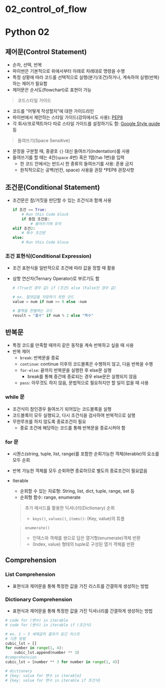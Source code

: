 # 02_control_of_flow

# Python 02

## 제어문(Control Statement)

- 순차, 선택, 반복
- 파이썬은 기본적으로 위에서부터 아래로 차례대로 명령을 수행
- 특정 상황에 따라 코드를 선택적으로 실행(분기/조건)하거나,
계속하여 실행(반복)하는 제어가 필요함
- 제어문은 순서도(flowchart)로 표현이 가능

> 코드스타일 가이드
> 
- 코드를 “어떻게 작성할지”에 대한 가이드라인
- 파이썬에서 제안하는 스타일 가이드(강의에서도 사용): [PEP8](https://www.python.org/dev/peps/pep-0008/)
- 각 회사/프로젝트마다 따로 스타일 가이드를 설정하기도 함: [Google Style guide](https://google.github.io/styleguide/pyguide.html) 등

> 들여쓰기(Space Sensitive)
> 
- 문장을 구분할 때, 중괄호 `{}` 대신 들여쓰기(indentation)를 사용
- 들여쓰기를 할 때는 4칸(`space` 4번) 혹은 1탭(`Tab` 1번)을 입력
    - 한 코드 안에서는 반드시 한 종류의 들여쓰기를 사용: 혼용 금지
    - 원칙적으로는 공백(빈칸, space) 사용을 권장 *PEP8 권장사항

## 조건문(Conditional Statement)

- 조건문은 참/거짓을 판단할 수 있는 조건식과 함께 사용
    
    ```python
    if 조건 == True:
    	# Run this Code block
    	if 중첩 조건문:
    		# 들여쓰기에 유의
    elif 조건2:
    	# 복수 조건문
    else:
    	# Run this Code bloce
    ```
    

### 조건 표현식(Conditional Expression)

- 조건 표현식을 일반적으로 조건에 따라 값을 정할 때 활용
- 삼항 연산자(Ternary Operator)로 부르기도 함
    
    ```python
    # (True인 경우 값) if (조건) else (False인 경우 값)
    
    # ex. 절댓값을 저장하기 위한 코드
    value = num if num >= 0 else -num
    
    # 홀짝을 판별하는 코드
    result = "홀수" if num % 2 else "짝수"
    ```
    

## 반복문

- 특정 코드를 만족할 때까지 같은 동작을 계속 반복하고 싶을 때 사용
- 반복 제어
    - `break`: 반복문을 종료
    - `continue`: continue 이후의 코드블록은 수행하지 않고, 다음 반복을 수행
    - `for-else`: 끝까지 반복문을 실행한 후 else문 실행
        - break를 통해 중간에 종료되는 경우 else문은 실행되지 않음
    - `pass`: 아무것도 하지 않음, 문법적으로 필요하지만 할 일이 없을 때 사용

### while 문

- 조건식이 참인경우 들여쓰기 되어있는 코드블록을 실행
- 코드블록이 모두 실행되고, 다시 조건식을 검사하여 반복적으로 실행
- 무한루프를 하지 않도록 종료조건이 필요
    - 종료 조건에 해당하는 코드를 통해 반복문을 종료시켜야 함

### for 문

- 시퀀스(string, tuple, list, range)를 포함한 순회가능한 객체(iterable)의 요소를 모두 순회
- 반복 가능한 객체를 모두 순회하면 종료하므로 별도의 종료조건이 필요없음
- Iterable
    - 순회할 수 있는 자료형: String, list, dict, tuple, range, set 등
    - 순회형 함수: range, enumerate
    
    > 추가 메서드를 활용한 딕셔너리(Dictionary) 순회
    > 
    > - `keys()`, `values()`, `items()`: (Key, value)의 튜플
    
    > `enumerate()`
    > 
    > - 인덱스와 객체를 쌍으로 담은 열거형(enumerate)객체 반환
    > - (Index, value) 형태의 tuple로 구성된 열거 객체를 반환

## Comprehension

### List Comprehension

- 표현식과 제어문을 통해 특정한 값을 가진 리스트를 간결하게 생성하는 방법

### Dictionary Comprehension

- 표현식과 제어문을 통해 특정한 값을 가진 딕셔너리를 간결하게 생성하는 방법

```python
# code for (변수) in iterable
# code for (변수) in iterable if (조건식)

# ex. 1 ~ 3 세제곱의 결과가 담긴 리스트
# 기존 방법
cubic_lst = []
for number in range(1, 4):
	cubic_lst.append(number ** 3)
#comprehension
cubic_lst = [number ** 3 for number in range(1, 4)]

# dictionary
# {key: value for 변수 in iterable}
# {key: value for 변수 in iterable if 조건식}
```